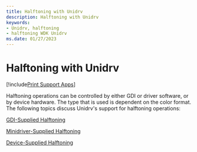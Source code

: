 ```yaml
---
title: Halftoning with Unidrv
description: Halftoning with Unidrv
keywords:
- Unidrv, halftoning
- halftoning WDK Unidrv
ms.date: 01/27/2023
---
```


# Halftoning with Unidrv

[!include[Print Support Apps](../includes/print-support-apps.md)]

Halftoning operations can be controlled by either GDI or driver software, or by device hardware. The type that is used is dependent on the color format. The following topics discuss Unidrv's support for halftoning operations:

[GDI-Supplied Halftoning](gdi-supplied-halftoning.md)

[Minidriver-Supplied Halftoning](minidriver-supplied-halftoning.md)

[Device-Supplied Halftoning](device-supplied-halftoning.md)
